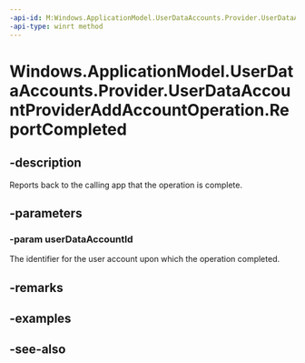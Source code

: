 ----api-id: M:Windows.ApplicationModel.UserDataAccounts.Provider.UserDataAccountProviderAddAccountOperation.ReportCompleted(System.String)
-api-type: winrt method
---<!-- Method syntaxpublic void ReportCompleted(System.String userDataAccountId)--># Windows.ApplicationModel.UserDataAccounts.Provider.UserDataAccountProviderAddAccountOperation.ReportCompleted## -descriptionReports back to the calling app that the operation is complete.## -parameters### -param userDataAccountIdThe identifier for the user account upon which the operation completed.## -remarks## -examples## -see-also